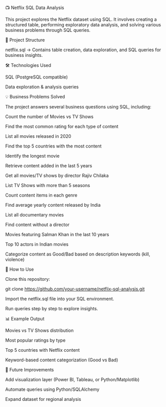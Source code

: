 📺 Netflix SQL Data Analysis

This project explores the Netflix dataset using SQL. It involves creating a structured table, performing exploratory data analysis, and solving various business problems through SQL queries.

📂 Project Structure

netflix.sql → Contains table creation, data exploration, and SQL queries for business insights.


🛠️ Technologies Used

SQL (PostgreSQL compatible)

Data exploration & analysis queries

💡 Business Problems Solved

The project answers several business questions using SQL, including:

Count the number of Movies vs TV Shows

Find the most common rating for each type of content

List all movies released in 2020

Find the top 5 countries with the most content

Identify the longest movie

Retrieve content added in the last 5 years

Get all movies/TV shows by director Rajiv Chilaka

List TV Shows with more than 5 seasons

Count content items in each genre

Find average yearly content released by India

List all documentary movies

Find content without a director

Movies featuring Salman Khan in the last 10 years

Top 10 actors in Indian movies

Categorize content as Good/Bad based on description keywords (kill, violence)

🚀 How to Use

Clone this repository:

git clone https://github.com/your-username/netflix-sql-analysis.git


Import the netflix.sql file into your SQL environment.

Run queries step by step to explore insights.

📊 Example Output

Movies vs TV Shows distribution

Most popular ratings by type

Top 5 countries with Netflix content

Keyword-based content categorization (Good vs Bad)


📌 Future Improvements

Add visualization layer (Power BI, Tableau, or Python/Matplotlib)

Automate queries using Python/SQLAlchemy

Expand dataset for regional analysis
